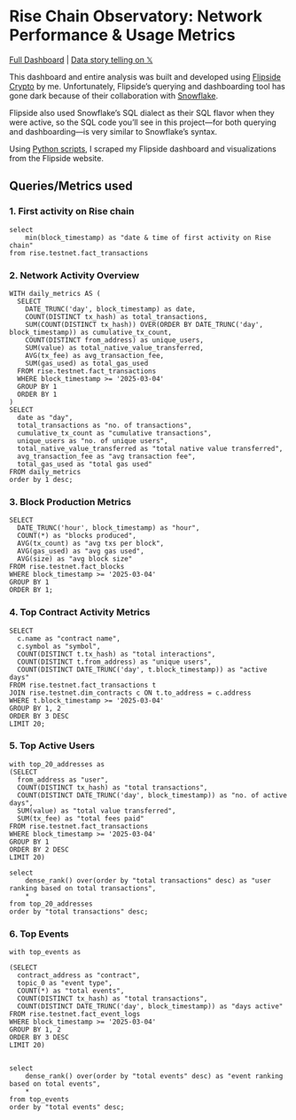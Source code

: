 # Rise Chain Observatory: Network Performance & Usage Metrics
[Full Dashboard](https://joshuatochinwachi.github.io/Rise-chain-project/top-events/index.html) | [Data story telling on 𝕏](https://x.com/defi__josh/status/1914724744252850586)

This dashboard and entire analysis was built and developed using [Flipside Crypto](https://flipsidecrypto.xyz) by me. Unfortunately, Flipside’s querying and dashboarding tool has gone dark because of their collaboration with [Snowflake](https://www.snowflake.com/en/).

Flipside also used Snowflake’s SQL dialect as their SQL flavor when they were active, so the SQL code you’ll see in this project—for both querying and dashboarding—is very similar to Snowflake’s syntax.

Using [Python scripts](https://github.com/joshuatochinwachi/Flipside_dashboard_porter), I scraped my Flipside dashboard and visualizations from the Flipside website.

## Queries/Metrics used

### 1. First activity on Rise chain

```
select 
    min(block_timestamp) as "date & time of first activity on Rise chain"
from rise.testnet.fact_transactions
```

### 2. Network Activity Overview

```
WITH daily_metrics AS (
  SELECT 
    DATE_TRUNC('day', block_timestamp) as date,
    COUNT(DISTINCT tx_hash) as total_transactions,
    SUM(COUNT(DISTINCT tx_hash)) OVER(ORDER BY DATE_TRUNC('day', block_timestamp)) as cumulative_tx_count,
    COUNT(DISTINCT from_address) as unique_users,
    SUM(value) as total_native_value_transferred,
    AVG(tx_fee) as avg_transaction_fee,
    SUM(gas_used) as total_gas_used
  FROM rise.testnet.fact_transactions
  WHERE block_timestamp >= '2025-03-04'
  GROUP BY 1
  ORDER BY 1
)
SELECT 
  date as "day",
  total_transactions as "no. of transactions",
  cumulative_tx_count as "cumulative transactions",
  unique_users as "no. of unique users",
  total_native_value_transferred as "total native value transferred",
  avg_transaction_fee as "avg transaction fee",
  total_gas_used as "total gas used"
FROM daily_metrics
order by 1 desc;
```

### 3. Block Production Metrics

```
SELECT 
  DATE_TRUNC('hour', block_timestamp) as "hour",
  COUNT(*) as "blocks produced",
  AVG(tx_count) as "avg txs per block",
  AVG(gas_used) as "avg gas used",
  AVG(size) as "avg block size"
FROM rise.testnet.fact_blocks
WHERE block_timestamp >= '2025-03-04'
GROUP BY 1
ORDER BY 1;
```

### 4. Top Contract Activity Metrics

```
SELECT 
  c.name as "contract name",
  c.symbol as "symbol",
  COUNT(DISTINCT t.tx_hash) as "total interactions",
  COUNT(DISTINCT t.from_address) as "unique users",
  COUNT(DISTINCT DATE_TRUNC('day', t.block_timestamp)) as "active days"
FROM rise.testnet.fact_transactions t
JOIN rise.testnet.dim_contracts c ON t.to_address = c.address
WHERE t.block_timestamp >= '2025-03-04'
GROUP BY 1, 2
ORDER BY 3 DESC
LIMIT 20;
```

### 5. Top Active Users

```
with top_20_addresses as 
(SELECT 
  from_address as "user",
  COUNT(DISTINCT tx_hash) as "total transactions",
  COUNT(DISTINCT DATE_TRUNC('day', block_timestamp)) as "no. of active days",
  SUM(value) as "total value transferred",
  SUM(tx_fee) as "total fees paid"
FROM rise.testnet.fact_transactions
WHERE block_timestamp >= '2025-03-04'
GROUP BY 1
ORDER BY 2 DESC
LIMIT 20)

select 
    dense_rank() over(order by "total transactions" desc) as "user ranking based on total transactions",
    *
from top_20_addresses
order by "total transactions" desc;
```

### 6. Top Events

```
with top_events as

(SELECT 
  contract_address as "contract",
  topic_0 as "event type",
  COUNT(*) as "total events",
  COUNT(DISTINCT tx_hash) as "total transactions",
  COUNT(DISTINCT DATE_TRUNC('day', block_timestamp)) as "days active"
FROM rise.testnet.fact_event_logs
WHERE block_timestamp >= '2025-03-04'
GROUP BY 1, 2
ORDER BY 3 DESC
LIMIT 20)


select 
    dense_rank() over(order by "total events" desc) as "event ranking based on total events",
    *
from top_events
order by "total events" desc;
```
